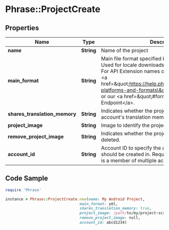 # Phrase::ProjectCreate

## Properties

Name | Type | Description | Notes
------------ | ------------- | ------------- | -------------
**name** | **String** | Name of the project | [optional] 
**main_format** | **String** | Main file format specified by its API Extension name. Used for locale downloads if no format is specified. For API Extension names of available file formats see &lt;a href&#x3D;\&quot;https://help.phrase.com/help/supported-platforms-and-formats\&quot;&gt;Format Guide&lt;/a&gt; or our &lt;a href&#x3D;\&quot;#formats\&quot;&gt;Formats API Endpoint&lt;/a&gt;. | [optional] 
**shares_translation_memory** | **String** | Indicates whether the project should share the account&#39;s translation memory | [optional] 
**project_image** | **String** | Image to identify the project | [optional] 
**remove_project_image** | **String** | Indicates whether the project image should be deleted. | [optional] 
**account_id** | **String** | Account ID to specify the actual account the project should be created in. Required if the requesting user is a member of multiple accounts. | [optional] 

## Code Sample

```ruby
require 'Phrase'

instance = Phrase::ProjectCreate.new(name: My Android Project,
                                 main_format: yml,
                                 shares_translation_memory: true,
                                 project_image: /path/to/my/project-screenshot.png,
                                 remove_project_image: null,
                                 account_id: abcd1234)
```


